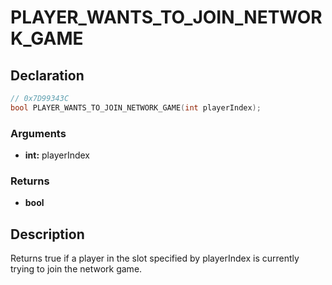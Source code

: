 # PLAYER_WANTS_TO_JOIN_NETWORK_GAME

## Declaration
```cpp
// 0x7D99343C
bool PLAYER_WANTS_TO_JOIN_NETWORK_GAME(int playerIndex);
```

### Arguments
- **int:** playerIndex

### Returns
- **bool** 

## Description
Returns true if a player in the slot specified by playerIndex is currently trying to join the network game.